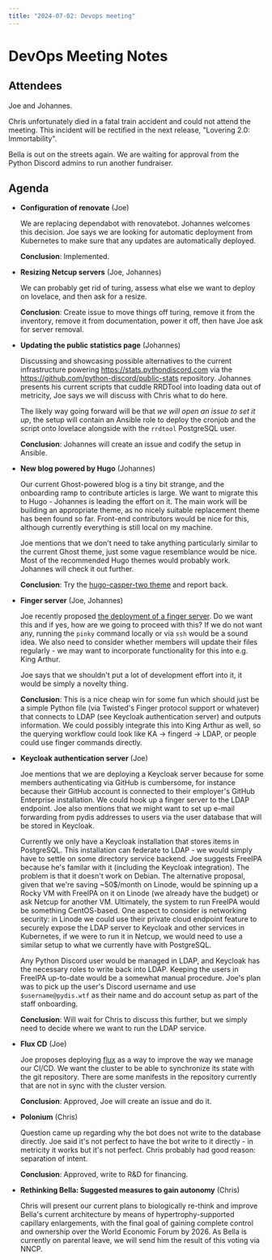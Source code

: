 ```yaml
---
title: "2024-07-02: Devops meeting"
---
```


# DevOps Meeting Notes


<!--

Useful links

- Infra open issues: https://github.com/python-discord/infra/issues

- infra open pull requests: https://github.com/python-discord/infra/pulls

- *If* any open issue or pull request needs discussion, why was the existing
  asynchronous logged communication over GitHub insufficient?

-->

## Attendees

Joe and Johannes.

Chris unfortunately died in a fatal train accident and could not attend the
meeting. This incident will be rectified in the next release, "Lovering 2.0:
Immortability".

Bella is out on the streets again. We are waiting for approval from the Python
Discord admins to run another fundraiser.

## Agenda

- **Configuration of renovate** (Joe)

  We are replacing dependabot with renovatebot. Johannes welcomes this decision.
  Joe says we are looking for automatic deployment from Kubernetes to make sure
  that any updates are automatically deployed.

  **Conclusion**: Implemented.

- **Resizing Netcup servers** (Joe, Johannes)

  We can probably get rid of turing, assess what else we want to deploy on
  lovelace, and then ask for a resize.

  **Conclusion**: Create issue to move things off turing, remove it from the
  inventory, remove it from documentation, power it off, then have Joe ask for
  server removal.

- **Updating the public statistics page** (Johannes)

  Discussing and showcasing possible alternatives to the current infrastructure
  powering https://stats.pythondiscord.com via the
  https://github.com/python-discord/public-stats repository. Johannes presents
  his current scripts that cuddle RRDTool into loading data out of metricity,
  Joe says we will discuss with Chris what to do here.

  The likely way going forward will be that *we will open an issue to set it
  up*, the setup will contain an Ansible role to deploy the cronjob and the
  script onto lovelace alongside with the `rrdtool` PostgreSQL user.

  **Conclusion**: Johannes will create an issue and codify the setup in Ansible.

- **New blog powered by Hugo** (Johannes)

  Our current Ghost-powered blog is a tiny bit strange, and the onboarding ramp
  to contribute articles is large. We want to migrate this to Hugo - Johannes is
  leading the effort on it. The main work will be building an appropriate theme,
  as no nicely suitable replacement theme has been found so far. Front-end
  contributors would be nice for this, although currently everything is still
  local on my machine.

  Joe mentions that we don't need to take anything particularly similar to the
  current Ghost theme, just some vague resemblance would be nice. Most of the
  recommended Hugo themes would probably work. Johannes will check it out
  further.

  **Conclusion**: Try the [hugo-casper-two
  theme](https://github.com/eueung/hugo-casper-two) and report back.

- **Finger server** (Joe, Johannes)

  Joe recently proposed [the deployment of a finger
  server](https://github.com/python-discord/infra/pull/373). Do we want this and
  if yes, how are we going to proceed with this? If we do not want any, running
  the `pinky` command locally or via `ssh` would be a sound idea. We also need
  to consider whether members will update their files regularly - we may want to
  incorporate functionality for this into e.g. King Arthur.

  Joe says that we shouldn't put a lot of development effort into it, it would
  be simply a novelty thing.

  **Conclusion**: This is a nice cheap win for some fun which should just be a
  simple Python file (via Twisted's Finger protocol support or whatever) that
  connects to LDAP (see Keycloak authentication server) and outputs information.
  We could possibly integrate this into King Arthur as well, so the querying
  workflow could look like KA -> fingerd -> LDAP, or people could use finger
  commands directly.

- **Keycloak authentication server** (Joe)

  Joe mentions that we are deploying a Keycloak server because for some members
  authenticating via GitHub is cumbersome, for instance because their GitHub
  account is connected to their employer's GitHub Enterprise installation. We
  could hook up a finger server to the LDAP endpoint. Joe also mentions that we
  might want to set up e-mail forwarding from pydis addresses to users via the
  user database that will be stored in Keycloak.

  Currently we only have a Keycloak installation that stores items in
  PostgreSQL. This installation can federate to LDAP - we would simply have to
  settle on some directory service backend. Joe suggests FreeIPA because he's
  familar with it (including the Keycloak integration). The problem is that it
  doesn't work on Debian. The alternative proposal, given that we're saving
  ~50$/month on Linode, would be spinning up a Rocky VM with FreeIPA on it on
  Linode (we already have the budget) or ask Netcup for another VM. Ultimately,
  the system to run FreeIPA would be something CentOS-based. One aspect to
  consider is networking security: in Linode we could use their private cloud
  endpoint feature to securely expose the LDAP server to Keycloak and other
  services in Kubernetes, if we were to run it in Netcup, we would need to use a
  similar setup to what we currently have with PostgreSQL.

  Any Python Discord user would be managed in LDAP, and Keycloak has the
  necessary roles to write back into LDAP. Keeping the users in FreeIPA
  up-to-date would be a somewhat manual procedure. Joe's plan was to pick up the
  user's Discord username and use `$username@pydis.wtf` as their name and do
  account setup as part of the staff onboarding.

  **Conclusion**: Will wait for Chris to discuss this further, but we simply
  need to decide where we want to run the LDAP service.

- **Flux CD** (Joe)

  Joe proposes deploying [flux](https://fluxcd.io/) as a way to improve the way
  we manage our CI/CD. We want the cluster to be able to synchronize its state
  with the git repository. There are some manifests in the repository currently
  that are not in sync with the cluster version.

  **Conclusion**: Approved, Joe will create an issue and do it.

- **Polonium** (Chris)

  Question came up regarding why the bot does not write to the database
  directly. Joe said it's not perfect to have the bot write to it directly - in
  metricity it works but it's not perfect. Chris probably had good reason:
  separation of intent.

  **Conclusion**: Approved, write to R&D for financing.

- **Rethinking Bella: Suggested measures to gain autonomy** (Chris)

  Chris will present our current plans to biologically re-think and improve
  Bella's current architecture by means of hypertrophy-supported capillary
  enlargements, with the final goal of gaining complete control and ownership
  over the World Economic Forum by 2026. As Bella is currently on parental
  leave, we will send him the result of this voting via NNCP.


<!-- vim: set textwidth=80 sw=2 ts=2: -->
